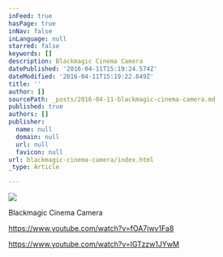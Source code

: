 ```yaml
---
inFeed: true
hasPage: true
inNav: false
inLanguage: null
starred: false
keywords: []
description: Blackmagic Cinema Camera
datePublished: '2016-04-11T15:19:24.574Z'
dateModified: '2016-04-11T15:19:22.849Z'
title: ''
author: []
sourcePath: _posts/2016-04-11-blackmagic-cinema-camera.md
published: true
authors: []
publisher:
  name: null
  domain: null
  url: null
  favicon: null
url: blackmagic-cinema-camera/index.html
_type: Article

---
```

![](https://the-grid-user-content.s3-us-west-2.amazonaws.com/6f540e3c-4a21-4f40-82a7-1f7a98a07557.jpg)

Blackmagic Cinema Camera

https://www.youtube.com/watch?v=fOA7jwv1Fa8

https://www.youtube.com/watch?v=IGTzzw1JYwM